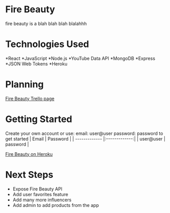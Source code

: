 # Fire Beauty
fire beauty is a blah blah blah blalahhh

<!-- ![is it fun? 1](https://i.imgur.com/ppLvH40.png)
![is it fun? 2](https://i.imgur.com/GIGeBjP.png) -->

# Technologies Used
*React
*JavaScript
*Node.js
*YouTube Data API
*MongoDB
*Express
*JSON Web Tokens
*Heroku

# Planning
[Fire Beauty Trello page](https://trello.com/b/ETxQGdNU/fire-beauty)

# Getting Started
Create your own account or use:
email: user@user
password: password
to get started
| Email      | Password     |
| ------------- |:-------------:|
| user@user   | password |

[Fire Beauty on Heroku](https://fire-beauty.herokuapp.com/)

# Next Steps
* Expose Fire Beauty API
* Add user favorites feature
* Add many more influencers
* Add admin to add products from the app
